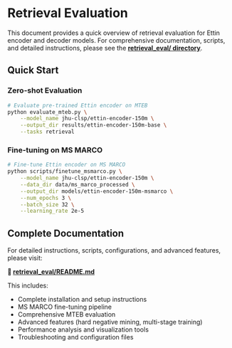 # Retrieval Evaluation

This document provides a quick overview of retrieval evaluation for Ettin encoder and decoder models. For comprehensive documentation, scripts, and detailed instructions, please see the **[retrieval_eval/ directory](../retrieval_eval/README.md)**.

## Quick Start

### Zero-shot Evaluation
```bash
# Evaluate pre-trained Ettin encoder on MTEB
python evaluate_mteb.py \
    --model_name jhu-clsp/ettin-encoder-150m \
    --output_dir results/ettin-encoder-150m-base \
    --tasks retrieval
```

### Fine-tuning on MS MARCO
```bash
# Fine-tune Ettin encoder on MS MARCO
python scripts/finetune_msmarco.py \
    --model_name jhu-clsp/ettin-encoder-150m \
    --data_dir data/ms_marco_processed \
    --output_dir models/ettin-encoder-150m-msmarco \
    --num_epochs 3 \
    --batch_size 32 \
    --learning_rate 2e-5
```

## Complete Documentation

For detailed instructions, scripts, configurations, and advanced features, please visit:

**📁 [retrieval_eval/README.md](../retrieval_eval/README.md)**

This includes:
- Complete installation and setup instructions
- MS MARCO fine-tuning pipeline
- Comprehensive MTEB evaluation
- Advanced features (hard negative mining, multi-stage training)
- Performance analysis and visualization tools
- Troubleshooting and configuration files 